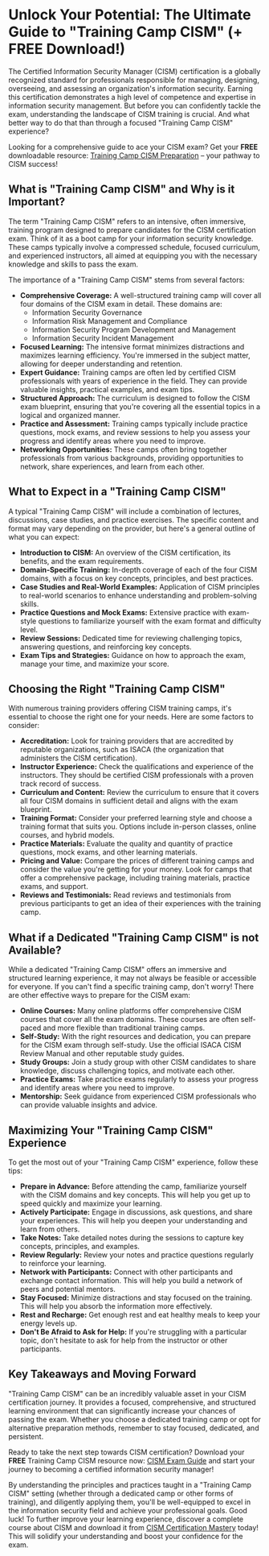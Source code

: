 # Unlock Your Potential: The Ultimate Guide to "Training Camp CISM" (+ FREE Download!)

The Certified Information Security Manager (CISM) certification is a globally recognized standard for professionals responsible for managing, designing, overseeing, and assessing an organization's information security. Earning this certification demonstrates a high level of competence and expertise in information security management. But before you can confidently tackle the exam, understanding the landscape of CISM training is crucial. And what better way to do that than through a focused "Training Camp CISM" experience?

Looking for a comprehensive guide to ace your CISM exam? Get your **FREE** downloadable resource: [Training Camp CISM Preparation](https://udemywork.com/training-camp-cism) – your pathway to CISM success!

## What is "Training Camp CISM" and Why is it Important?

The term "Training Camp CISM" refers to an intensive, often immersive, training program designed to prepare candidates for the CISM certification exam. Think of it as a boot camp for your information security knowledge. These camps typically involve a compressed schedule, focused curriculum, and experienced instructors, all aimed at equipping you with the necessary knowledge and skills to pass the exam.

The importance of a "Training Camp CISM" stems from several factors:

*   **Comprehensive Coverage:** A well-structured training camp will cover all four domains of the CISM exam in detail. These domains are:
    *   Information Security Governance
    *   Information Risk Management and Compliance
    *   Information Security Program Development and Management
    *   Information Security Incident Management
*   **Focused Learning:** The intensive format minimizes distractions and maximizes learning efficiency. You're immersed in the subject matter, allowing for deeper understanding and retention.
*   **Expert Guidance:** Training camps are often led by certified CISM professionals with years of experience in the field. They can provide valuable insights, practical examples, and exam tips.
*   **Structured Approach:** The curriculum is designed to follow the CISM exam blueprint, ensuring that you're covering all the essential topics in a logical and organized manner.
*   **Practice and Assessment:** Training camps typically include practice questions, mock exams, and review sessions to help you assess your progress and identify areas where you need to improve.
*   **Networking Opportunities:** These camps often bring together professionals from various backgrounds, providing opportunities to network, share experiences, and learn from each other.

## What to Expect in a "Training Camp CISM"

A typical "Training Camp CISM" will include a combination of lectures, discussions, case studies, and practice exercises. The specific content and format may vary depending on the provider, but here's a general outline of what you can expect:

*   **Introduction to CISM:** An overview of the CISM certification, its benefits, and the exam requirements.
*   **Domain-Specific Training:** In-depth coverage of each of the four CISM domains, with a focus on key concepts, principles, and best practices.
*   **Case Studies and Real-World Examples:** Application of CISM principles to real-world scenarios to enhance understanding and problem-solving skills.
*   **Practice Questions and Mock Exams:** Extensive practice with exam-style questions to familiarize yourself with the exam format and difficulty level.
*   **Review Sessions:** Dedicated time for reviewing challenging topics, answering questions, and reinforcing key concepts.
*   **Exam Tips and Strategies:** Guidance on how to approach the exam, manage your time, and maximize your score.

## Choosing the Right "Training Camp CISM"

With numerous training providers offering CISM training camps, it's essential to choose the right one for your needs. Here are some factors to consider:

*   **Accreditation:** Look for training providers that are accredited by reputable organizations, such as ISACA (the organization that administers the CISM certification).
*   **Instructor Experience:** Check the qualifications and experience of the instructors. They should be certified CISM professionals with a proven track record of success.
*   **Curriculum and Content:** Review the curriculum to ensure that it covers all four CISM domains in sufficient detail and aligns with the exam blueprint.
*   **Training Format:** Consider your preferred learning style and choose a training format that suits you. Options include in-person classes, online courses, and hybrid models.
*   **Practice Materials:** Evaluate the quality and quantity of practice questions, mock exams, and other learning materials.
*   **Pricing and Value:** Compare the prices of different training camps and consider the value you're getting for your money. Look for camps that offer a comprehensive package, including training materials, practice exams, and support.
*   **Reviews and Testimonials:** Read reviews and testimonials from previous participants to get an idea of their experiences with the training camp.

## What if a Dedicated "Training Camp CISM" is not Available?

While a dedicated "Training Camp CISM" offers an immersive and structured learning experience, it may not always be feasible or accessible for everyone. If you can't find a specific training camp, don't worry! There are other effective ways to prepare for the CISM exam:

*   **Online Courses:** Many online platforms offer comprehensive CISM courses that cover all the exam domains. These courses are often self-paced and more flexible than traditional training camps.
*   **Self-Study:** With the right resources and dedication, you can prepare for the CISM exam through self-study. Use the official ISACA CISM Review Manual and other reputable study guides.
*   **Study Groups:** Join a study group with other CISM candidates to share knowledge, discuss challenging topics, and motivate each other.
*   **Practice Exams:** Take practice exams regularly to assess your progress and identify areas where you need to improve.
*   **Mentorship:** Seek guidance from experienced CISM professionals who can provide valuable insights and advice.

## Maximizing Your "Training Camp CISM" Experience

To get the most out of your "Training Camp CISM" experience, follow these tips:

*   **Prepare in Advance:** Before attending the camp, familiarize yourself with the CISM domains and key concepts. This will help you get up to speed quickly and maximize your learning.
*   **Actively Participate:** Engage in discussions, ask questions, and share your experiences. This will help you deepen your understanding and learn from others.
*   **Take Notes:** Take detailed notes during the sessions to capture key concepts, principles, and examples.
*   **Review Regularly:** Review your notes and practice questions regularly to reinforce your learning.
*   **Network with Participants:** Connect with other participants and exchange contact information. This will help you build a network of peers and potential mentors.
*   **Stay Focused:** Minimize distractions and stay focused on the training. This will help you absorb the information more effectively.
*   **Rest and Recharge:** Get enough rest and eat healthy meals to keep your energy levels up.
*   **Don't Be Afraid to Ask for Help:** If you're struggling with a particular topic, don't hesitate to ask for help from the instructor or other participants.

## Key Takeaways and Moving Forward

"Training Camp CISM" can be an incredibly valuable asset in your CISM certification journey. It provides a focused, comprehensive, and structured learning environment that can significantly increase your chances of passing the exam. Whether you choose a dedicated training camp or opt for alternative preparation methods, remember to stay focused, dedicated, and persistent.

Ready to take the next step towards CISM certification? Download your **FREE** Training Camp CISM resource now: [CISM Exam Guide](https://udemywork.com/training-camp-cism) and start your journey to becoming a certified information security manager!

By understanding the principles and practices taught in a "Training Camp CISM" setting (whether through a dedicated camp or other forms of training), and diligently applying them, you'll be well-equipped to excel in the information security field and achieve your professional goals. Good luck! To further improve your learning experience, discover a complete course about CISM and download it from [CISM Certification Mastery](https://udemywork.com/training-camp-cism) today! This will solidify your understanding and boost your confidence for the exam.
